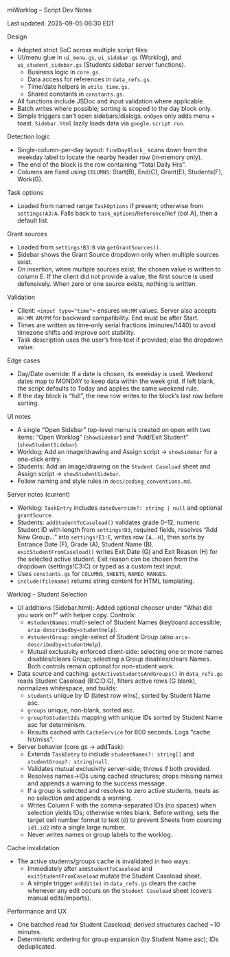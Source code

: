 miWorklog – Script Dev Notes

Last updated: 2025-09-05 06:30 EDT

Design
- Adopted strict SoC across multiple script files:
- UI/menu glue in `ui_menu.gs`, `ui_sidebar.gs` (Worklog), and `ui_student_sidebar.gs` (Students sidebar server functions).
  - Business logic in `core.gs`.
  - Data access for references in `data_refs.gs`.
  - Time/date helpers in `utils_time.gs`.
  - Shared constants in `constants.gs`.
- All functions include JSDoc and input validation where applicable.
- Batch writes where possible; sorting is scoped to the day block only.
- Simple triggers can’t open sidebars/dialogs. `onOpen` only adds menu + toast. `Sidebar.html` lazily loads data via `google.script.run`.

Detection logic
- Single-column-per-day layout: `findDayBlock_` scans down from the weekday label to locate the nearby header row (in‑memory only).
- The end of the block is the row containing “Total Daily Hrs”.
- Columns are fixed using `COLUMNS`: Start(B), End(C), Grant(E), Students(F), Work(G).

Task options
- Loaded from named range `TaskOptions` if present; otherwise from `settings!A3:A`. Falls back to `task_options`/`Reference`/`Ref` (col A), then a default list.

Grant sources
- Loaded from `settings!B3:B` via `getGrantSources()`.
- Sidebar shows the Grant Source dropdown only when multiple sources exist.
- On insertion, when multiple sources exist, the chosen value is written to column E. If the client did not provide a value, the first source is used defensively. When zero or one source exists, nothing is written.

Validation
- Client: `<input type="time">` ensures `HH:MM` values. Server also accepts `HH:MM AM/PM` for backward compatibility. End must be after Start.
- Times are written as time‑only serial fractions (minutes/1440) to avoid timezone shifts and improve sort stability.
- Task description uses the user’s free‑text if provided; else the dropdown value.

Edge cases
- Day/Date override: If a date is chosen, its weekday is used. Weekend dates map to MONDAY to keep data within the week grid. If left blank, the script defaults to Today and applies the same weekend rule.
- If the day block is “full”, the new row writes to the block’s last row before sorting.

UI notes
- A single “Open Sidebar” top-level menu is created on open with two items: “Open Worklog” (`showSidebar`) and “Add/Exit Student” (`showStudentSidebar`).
- Worklog: Add an image/drawing and Assign script → `showSidebar` for a one‑click entry.
- Students: Add an image/drawing on the `Student Caseload` sheet and Assign script → `showStudentSidebar`.
 - Follow naming and style rules in `docs/coding_conventions.md`.

Server notes (current)
- Worklog: `TaskEntry` includes `dateOverride?: string | null` and optional `grantSource`.
- Students: `addStudentToCaseload()` validates grade 0–12, numeric Student ID with length from `settings!D3`, required fields, resolves “Add New Group…” into `settings!E3:E`, writes row `[A..H]`, then sorts by Entrance Date (F), Grade (A), Student Name (B). `exitStudentFromCaseload()` writes Exit Date (G) and Exit Reason (H) for the selected active student. Exit reason can be chosen from the dropdown (settings!C3:C) or typed as a custom text input.
- Uses `constants.gs` for `COLUMNS`, `SHEETS`, `NAMED_RANGES`.
- `include(filename)` returns string content for HTML templating.

Worklog – Student Selection
- UI additions (Sidebar.html): Added optional chooser under “What did you work on?” with helper copy. Controls:
  - `#studentNames`: multi-select of Student Names (keyboard accessible; `aria-describedby=studentHelp`).
  - `#studentGroup`: single-select of Student Group (also `aria-describedby=studentHelp`).
  - Mutual exclusivity enforced client-side: selecting one or more names disables/clears Group; selecting a Group disables/clears Names. Both controls remain optional for non-student work.
- Data source and caching: `getActiveStudentsAndGroups()` in `data_refs.gs` reads Student Caseload (B:C:D:G), filters active rows (G blank), normalizes whitespace, and builds:
  - `students` unique by ID (latest row wins), sorted by Student Name asc.
  - `groups` unique, non-blank, sorted asc.
  - `groupToStudentIds` mapping with unique IDs sorted by Student Name asc for determinism.
  - Results cached with `CacheService` for 600 seconds. Logs “cache hit/miss”.
- Server behavior (core.gs → addTask):
  - Extends `TaskEntry` to include `studentNames?: string[]` and `studentGroup?: string|null`.
  - Validates mutual exclusivity server-side; throws if both provided.
  - Resolves names→IDs using cached structures; drops missing names and appends a warning to the success message.
  - If a group is selected and resolves to zero active students, treats as no selection and appends a warning.
  - Writes Column F with the comma-separated IDs (no spaces) when selection yields IDs; otherwise writes blank. Before writing, sets the target cell number format to text (`@`) to prevent Sheets from coercing `id1,id2` into a single large number.
  - Never writes names or group labels to the worklog.

Cache invalidation
- The active students/groups cache is invalidated in two ways:
  - Immediately after `addStudentToCaseload` and `exitStudentFromCaseload` mutate the Student Caseload sheet.
  - A simple trigger `onEdit(e)` in `data_refs.gs` clears the cache whenever any edit occurs on the `Student Caseload` sheet (covers manual edits/imports).

Performance and UX
- One batched read for Student Caseload; derived structures cached ~10 minutes.
- Deterministic ordering for group expansion (by Student Name asc); IDs deduplicated.
